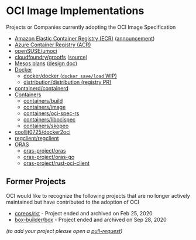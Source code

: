 # OCI Image Implementations

Projects or Companies currently adopting the OCI Image Specification

- [Amazon Elastic Container Registry (ECR)](https://docs.aws.amazon.com/AmazonECR/latest/userguide/image-manifest-formats.html) ([announcement](https://aws.amazon.com/about-aws/whats-new/2017/01/amazon-ecr-supports-docker-image-manifest-v2-schema-2/))
- [Azure Container Registry (ACR)](https://docs.microsoft.com/azure/container-registry/container-registry-image-formats#oci-images)
- [openSUSE/umoci](https://github.com/openSUSE/umoci)
- [cloudfoundry/grootfs](https://github.com/cloudfoundry/grootfs) ([source](https://github.com/cloudfoundry/grootfs/blob/c3da26e1e463b51be1add289032f3dca6698b335/fetcher/remote/docker_src.go))
- [Mesos plans](https://issues.apache.org/jira/browse/MESOS-5011) ([design doc](https://docs.google.com/document/d/1Pus7D-inIBoLSIPyu3rl_apxvUhtp3rp0_b0Ttr2Xww/edit#heading=h.hrvk2wboog4p))
- [Docker](https://github.com/docker)
  - [docker/docker (`docker save/load` WIP)](https://github.com/docker/docker/pull/26369)
  - [distribution/distribution (registry PR)](https://github.com/distribution/distribution/pull/2076)
- [containerd/containerd](https://github.com/containerd/containerd)
- [Containers](https://github.com/containers/)
  - [containers/build](https://github.com/containers/build)
  - [containers/image](https://github.com/containers/image)
  - [containers/oci-spec-rs](https://github.com/containers/oci-spec-rs)
  - [containers/libocispec](https://github.com/containers/libocispec)
  - [containers/skopeo](https://github.com/containers/skopeo)
- [coolljt0725/docker2oci](https://github.com/coolljt0725/docker2oci)
- [regclient/regclient](https://github.com/regclient/regclient)
- [ORAS](https://oras.land/)
  - [oras-project/oras](https://github.com/oras-project/oras/)
  - [oras-project/oras-go](https://github.com/oras-project/oras-go)
  - [oras-project/rust-oci-client](https://github.com/oras-project/rust-oci-client)

## Former Projects

OCI would like to recognize the following projects that are no longer actively maintained but have contributed to the adoption of OCI

- [coreos/rkt](https://github.com/coreos/rkt) - Project ended and archived on Feb 25, 2020
- [box-builder/box](https://github.com/box-builder/box) - Project ended and archived on Sep 28, 2020

_(to add your project please open a [pull-request](https://github.com/opencontainers/image-spec/pulls))_
